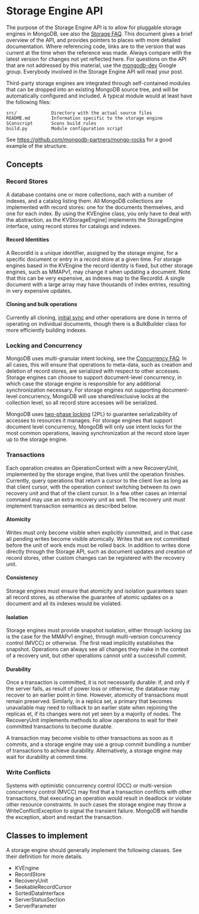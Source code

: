 Storage Engine API
==================

The purpose of the Storage Engine API is to allow for pluggable storage engines in MongoDB, see
also the [Storage FAQ][].  This document gives a brief overview of the API, and provides pointers
to places with more detailed documentation. Where referencing code, links are to the version that
was current at the time when the reference was made. Always compare with the latest version for
changes not yet reflected here.  For questions on the API that are not addressed by this material,
use the [mongodb-dev][] Google group. Everybody involved in the Storage Engine API will read your
post.

Third-party storage engines are integrated through self-contained modules that can be dropped into
an existing MongoDB source tree, and will be automatically configured and included. A typical
module would at least have the following files:

    src/             Directory with the actual source files
    README.md        Information specific to the storage engine
    SConscript       Scons build rules
    build.py         Module configuration script

See <https://github.com/mongodb-partners/mongo-rocks> for a good example of the structure.


Concepts
--------

### Record Stores
A database contains one or more collections, each with a number of indexes, and a catalog listing
them. All MongoDB collections are implemented with record stores: one for the documents themselves,
and one for each index. By using the KVEngine class, you only have to deal with the abstraction, as
the KVStorageEngine] implements the StorageEngine interface, using record stores for catalogs and
indexes.

#### Record Identities
A RecordId is a unique identifier, assigned by the storage engine, for a specific document or entry
in a record store at a given time. For storage engines based in the KVEngine the record identity is
fixed, but other storage engines, such as MMAPv1, may change it when updating a document. Note that
this can be very expensive, as indexes map to the RecordId. A single document with a large array
may have thousands of index entries, resulting in very expensive updates.

#### Cloning and bulk operations
Currently all cloning, [initial sync][] and other operations are done in terms of operating on
individual documents, though there is a BulkBuilder class for more efficiently building indexes.

### Locking and Concurrency
MongoDB uses multi-granular intent locking, see the [Concurrency FAQ][]. In all cases, this will
ensure that operations to meta-data, such as creation and deletion of record stores, are serialized
with respect to other accesses. Storage engines can choose to support document-level concurrency,
in which case the storage engine is responsible for any additional synchronization necessary. For
storage engines not supporting document-level concurrency, MongoDB will use shared/exclusive locks
at the collection level, so all record store accesses will be serialized.

MongoDB uses [two-phase locking][] (2PL) to guarantee serializability of accesses to resources it
manages. For storage engines that support document level concurrency, MongoDB will only use intent
locks for the most common operations, leaving synchronization at the record store layer up to the
storage engine.

### Transactions
Each operation creates an OperationContext with a new RecoveryUnit, implemented by the storage
engine, that lives until the  operation finishes. Currently, query operations that return a cursor
to the client live as long as that client cursor, with the operation context switching between its
own recovery unit and that of the client cursor. In a few other cases an internal command may use
an extra recovery unit as well. The recovery unit must implement transaction semantics as described
below.

#### Atomicity
Writes must only become visible when explicitly committed, and in that case all pending writes
become visible atomically. Writes that are not committed before the unit of work ends must be
rolled back. In addition to writes done directly through the Storage API, such as document updates
and creation of record stores, other custom changes can be registered with the recovery unit.

#### Consistency
Storage engines must ensure that atomicity and isolation guarantees span all record stores, as
otherwise the guarantee of atomic updates on a document and all its indexes would be violated.

#### Isolation
Storage engines must provide snapshot isolation, either through locking (as is the case for the
MMAPv1 engine), through multi-version concurrency control (MVCC) or otherwise. The first read
implicitly establishes the snapshot. Operations can always see all changes they make in the context
of a recovery unit, but other operations cannot until a successfull commit.

#### Durability
Once a transaction is committed, it is not necessarily durable: if, and only if the server fails,
as result of power loss or otherwise, the database may recover to an earlier point in time.
However, atomicity of transactions must remain preserved. Similarly, in a replica set, a primary
that becomes unavailable may need to rollback to an earlier state when rejoining the replicas et,
if its changes were not yet seen by a majority of nodes. The RecoveryUnit implements methods to
allow operations to wait for their committed transactions to become durable.

A transaction may become visible to other transactions as soon as it commits, and a storage engine
may use a group commit bundling a number of transactions to achieve durability. Alternatively, a
storage engine may wait for durability at commit time.

### Write Conflicts
Systems with optimistic concurrency control (OCC) or multi-version concurrency control (MVCC) may
find that a transaction conflicts with other transactions, that executing an operation would result
in deadlock or violate other resource constraints. In such cases the storage engine may throw a
WriteConflictException to signal the transient failure. MongoDB will handle the exception, abort
and restart the transaction.


Classes to implement
--------------------

A storage engine should generally implement the following classes. See their definition for more
details.

* KVEngine
* RecordStore
* RecoveryUnit
* SeekableRecordCursor
* SortedDataInterface
* ServerStatusSection
* ServerParameter


[Concurrency FAQ]: http://docs.mongodb.org/manual/faq/concurrency/
[initial sync]: http://docs.mongodb.org/manual/core/replica-set-sync/#replica-set-initial-sync
[mongodb-dev]: https://groups.google.com/forum/#!forum/mongodb-dev
[replica set]: http://docs.mongodb.org/manual/replication/
[Storage FAQ]: http://docs.mongodb.org/manual/faq/storage
[two-phase locking]: http://en.wikipedia.org/wiki/Two-phase_locking
